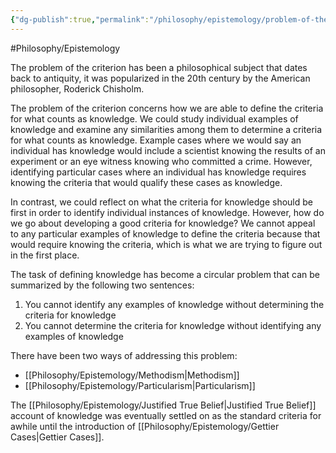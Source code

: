 ```yaml
---
{"dg-publish":true,"permalink":"/philosophy/epistemology/problem-of-the-criterion/"}
---
```


#Philosophy/Epistemology 

The problem of the criterion has been a philosophical subject that dates back to antiquity, it was popularized in the 20th century by the American philosopher, Roderick Chisholm. 

The problem of the criterion concerns how we are able to define the criteria for what counts as knowledge. We could study individual examples of knowledge and examine any similarities among them to determine a criteria for what counts as knowledge. Example cases where we would say an individual has knowledge would include a scientist knowing the results of an experiment or an eye witness knowing who committed a crime. However, identifying particular cases where an individual has knowledge requires knowing the criteria that would qualify these cases as knowledge. 

In contrast, we could reflect on what the criteria for knowledge should be first in order to identify individual instances of knowledge. However, how do we go about developing a good criteria for knowledge? We cannot appeal to any particular examples of knowledge to define the criteria because that would require knowing the criteria, which is what we are trying to figure out in the first place. 

The task of defining knowledge has become a circular problem that can be summarized by the following two sentences:
1. You cannot identify any examples of knowledge without determining the criteria for knowledge
2. You cannot determine the criteria for knowledge without identifying any examples of knowledge

There have been two ways of addressing this problem:
- [[Philosophy/Epistemology/Methodism\|Methodism]]
- [[Philosophy/Epistemology/Particularism\|Particularism]]

The [[Philosophy/Epistemology/Justified True Belief\|Justified True Belief]] account of knowledge was eventually settled on as the standard criteria for awhile until the introduction of [[Philosophy/Epistemology/Gettier Cases\|Gettier Cases]].

